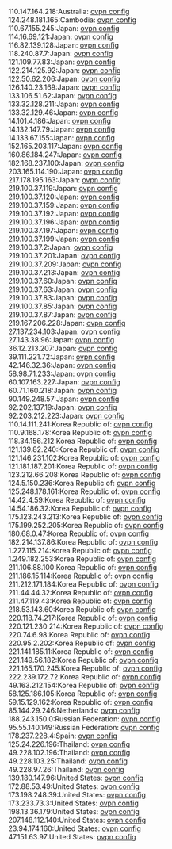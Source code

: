 110.147.164.218:Australia: [ovpn config](vpn/110_147_164_218.ovpn)  
124.248.181.165:Cambodia: [ovpn config](vpn/124_248_181_165.ovpn)  
110.67.155.245:Japan: [ovpn config](vpn/110_67_155_245.ovpn)  
114.16.69.121:Japan: [ovpn config](vpn/114_16_69_121.ovpn)  
116.82.139.128:Japan: [ovpn config](vpn/116_82_139_128.ovpn)  
118.240.87.7:Japan: [ovpn config](vpn/118_240_87_7.ovpn)  
121.109.77.83:Japan: [ovpn config](vpn/121_109_77_83.ovpn)  
122.214.125.92:Japan: [ovpn config](vpn/122_214_125_92.ovpn)  
122.50.62.206:Japan: [ovpn config](vpn/122_50_62_206.ovpn)  
126.140.23.169:Japan: [ovpn config](vpn/126_140_23_169.ovpn)  
133.106.51.62:Japan: [ovpn config](vpn/133_106_51_62.ovpn)  
133.32.128.211:Japan: [ovpn config](vpn/133_32_128_211.ovpn)  
133.32.129.46:Japan: [ovpn config](vpn/133_32_129_46.ovpn)  
14.101.4.186:Japan: [ovpn config](vpn/14_101_4_186.ovpn)  
14.132.147.79:Japan: [ovpn config](vpn/14_132_147_79.ovpn)  
14.133.67.155:Japan: [ovpn config](vpn/14_133_67_155.ovpn)  
152.165.203.117:Japan: [ovpn config](vpn/152_165_203_117.ovpn)  
160.86.184.247:Japan: [ovpn config](vpn/160_86_184_247.ovpn)  
182.168.237.100:Japan: [ovpn config](vpn/182_168_237_100.ovpn)  
203.165.114.190:Japan: [ovpn config](vpn/203_165_114_190.ovpn)  
217.178.195.163:Japan: [ovpn config](vpn/217_178_195_163.ovpn)  
219.100.37.119:Japan: [ovpn config](vpn/219_100_37_119.ovpn)  
219.100.37.120:Japan: [ovpn config](vpn/219_100_37_120.ovpn)  
219.100.37.159:Japan: [ovpn config](vpn/219_100_37_159.ovpn)  
219.100.37.192:Japan: [ovpn config](vpn/219_100_37_192.ovpn)  
219.100.37.196:Japan: [ovpn config](vpn/219_100_37_196.ovpn)  
219.100.37.197:Japan: [ovpn config](vpn/219_100_37_197.ovpn)  
219.100.37.199:Japan: [ovpn config](vpn/219_100_37_199.ovpn)  
219.100.37.2:Japan: [ovpn config](vpn/219_100_37_2.ovpn)  
219.100.37.201:Japan: [ovpn config](vpn/219_100_37_201.ovpn)  
219.100.37.209:Japan: [ovpn config](vpn/219_100_37_209.ovpn)  
219.100.37.213:Japan: [ovpn config](vpn/219_100_37_213.ovpn)  
219.100.37.60:Japan: [ovpn config](vpn/219_100_37_60.ovpn)  
219.100.37.63:Japan: [ovpn config](vpn/219_100_37_63.ovpn)  
219.100.37.83:Japan: [ovpn config](vpn/219_100_37_83.ovpn)  
219.100.37.85:Japan: [ovpn config](vpn/219_100_37_85.ovpn)  
219.100.37.87:Japan: [ovpn config](vpn/219_100_37_87.ovpn)  
219.167.206.228:Japan: [ovpn config](vpn/219_167_206_228.ovpn)  
27.137.234.103:Japan: [ovpn config](vpn/27_137_234_103.ovpn)  
27.143.38.96:Japan: [ovpn config](vpn/27_143_38_96.ovpn)  
36.12.213.207:Japan: [ovpn config](vpn/36_12_213_207.ovpn)  
39.111.221.72:Japan: [ovpn config](vpn/39_111_221_72.ovpn)  
42.146.32.36:Japan: [ovpn config](vpn/42_146_32_36.ovpn)  
58.98.71.233:Japan: [ovpn config](vpn/58_98_71_233.ovpn)  
60.107.163.227:Japan: [ovpn config](vpn/60_107_163_227.ovpn)  
60.71.160.218:Japan: [ovpn config](vpn/60_71_160_218.ovpn)  
90.149.248.57:Japan: [ovpn config](vpn/90_149_248_57.ovpn)  
92.202.137.19:Japan: [ovpn config](vpn/92_202_137_19.ovpn)  
92.203.212.223:Japan: [ovpn config](vpn/92_203_212_223.ovpn)  
110.14.111.241:Korea Republic of: [ovpn config](vpn/110_14_111_241.ovpn)  
110.9.168.178:Korea Republic of: [ovpn config](vpn/110_9_168_178.ovpn)  
118.34.156.212:Korea Republic of: [ovpn config](vpn/118_34_156_212.ovpn)  
121.139.82.240:Korea Republic of: [ovpn config](vpn/121_139_82_240.ovpn)  
121.146.231.102:Korea Republic of: [ovpn config](vpn/121_146_231_102.ovpn)  
121.181.187.201:Korea Republic of: [ovpn config](vpn/121_181_187_201.ovpn)  
123.212.66.208:Korea Republic of: [ovpn config](vpn/123_212_66_208.ovpn)  
124.5.150.236:Korea Republic of: [ovpn config](vpn/124_5_150_236.ovpn)  
125.248.178.161:Korea Republic of: [ovpn config](vpn/125_248_178_161.ovpn)  
14.42.4.59:Korea Republic of: [ovpn config](vpn/14_42_4_59.ovpn)  
14.54.186.32:Korea Republic of: [ovpn config](vpn/14_54_186_32.ovpn)  
175.123.243.213:Korea Republic of: [ovpn config](vpn/175_123_243_213.ovpn)  
175.199.252.205:Korea Republic of: [ovpn config](vpn/175_199_252_205.ovpn)  
180.68.0.47:Korea Republic of: [ovpn config](vpn/180_68_0_47.ovpn)  
182.214.137.86:Korea Republic of: [ovpn config](vpn/182_214_137_86.ovpn)  
1.227.115.214:Korea Republic of: [ovpn config](vpn/1_227_115_214.ovpn)  
1.249.182.253:Korea Republic of: [ovpn config](vpn/1_249_182_253.ovpn)  
211.106.88.100:Korea Republic of: [ovpn config](vpn/211_106_88_100.ovpn)  
211.186.15.114:Korea Republic of: [ovpn config](vpn/211_186_15_114.ovpn)  
211.212.171.184:Korea Republic of: [ovpn config](vpn/211_212_171_184.ovpn)  
211.44.44.32:Korea Republic of: [ovpn config](vpn/211_44_44_32.ovpn)  
211.47.119.43:Korea Republic of: [ovpn config](vpn/211_47_119_43.ovpn)  
218.53.143.60:Korea Republic of: [ovpn config](vpn/218_53_143_60.ovpn)  
220.118.74.217:Korea Republic of: [ovpn config](vpn/220_118_74_217.ovpn)  
220.121.230.214:Korea Republic of: [ovpn config](vpn/220_121_230_214.ovpn)  
220.74.6.98:Korea Republic of: [ovpn config](vpn/220_74_6_98.ovpn)  
220.95.2.202:Korea Republic of: [ovpn config](vpn/220_95_2_202.ovpn)  
221.141.185.11:Korea Republic of: [ovpn config](vpn/221_141_185_11.ovpn)  
221.149.56.182:Korea Republic of: [ovpn config](vpn/221_149_56_182.ovpn)  
221.165.170.245:Korea Republic of: [ovpn config](vpn/221_165_170_245.ovpn)  
222.239.172.72:Korea Republic of: [ovpn config](vpn/222_239_172_72.ovpn)  
49.163.212.154:Korea Republic of: [ovpn config](vpn/49_163_212_154.ovpn)  
58.125.186.105:Korea Republic of: [ovpn config](vpn/58_125_186_105.ovpn)  
59.15.129.162:Korea Republic of: [ovpn config](vpn/59_15_129_162.ovpn)  
85.144.29.246:Netherlands: [ovpn config](vpn/85_144_29_246.ovpn)  
188.243.150.0:Russian Federation: [ovpn config](vpn/188_243_150_0.ovpn)  
95.55.140.149:Russian Federation: [ovpn config](vpn/95_55_140_149.ovpn)  
178.237.228.4:Spain: [ovpn config](vpn/178_237_228_4.ovpn)  
125.24.226.196:Thailand: [ovpn config](vpn/125_24_226_196.ovpn)  
49.228.102.196:Thailand: [ovpn config](vpn/49_228_102_196.ovpn)  
49.228.103.25:Thailand: [ovpn config](vpn/49_228_103_25.ovpn)  
49.228.97.26:Thailand: [ovpn config](vpn/49_228_97_26.ovpn)  
139.180.147.96:United States: [ovpn config](vpn/139_180_147_96.ovpn)  
172.88.53.49:United States: [ovpn config](vpn/172_88_53_49.ovpn)  
173.198.248.39:United States: [ovpn config](vpn/173_198_248_39.ovpn)  
173.233.73.3:United States: [ovpn config](vpn/173_233_73_3.ovpn)  
198.13.36.179:United States: [ovpn config](vpn/198_13_36_179.ovpn)  
207.148.112.140:United States: [ovpn config](vpn/207_148_112_140.ovpn)  
23.94.174.160:United States: [ovpn config](vpn/23_94_174_160.ovpn)  
47.151.63.97:United States: [ovpn config](vpn/47_151_63_97.ovpn)  
